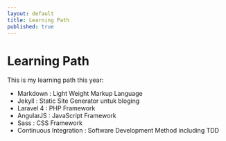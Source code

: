 ```yaml
---
layout: default
title: Learning Path
published: true
---
```


Learning Path
=============

This is my learning path this year:

- Markdown : Light Weight Markup Language
- Jekyll : Static Site Generator untuk bloging
- Laravel 4 : PHP Framework
- AngularJS : JavaScript Framework
- Sass : CSS Framework
- Continuous Integration : Software Development Method including TDD
